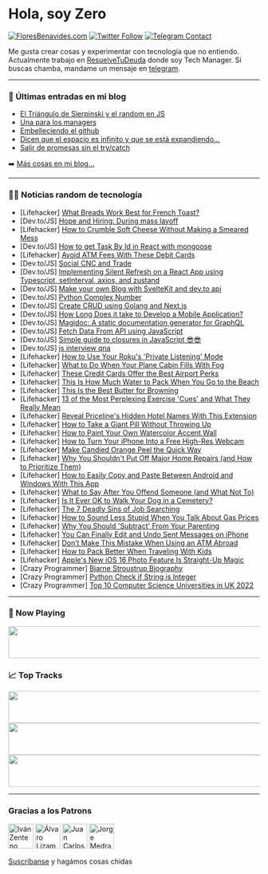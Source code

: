 # Hola, soy Zero

[![FloresBenavides.com](https://img.shields.io/website?down_message=oops&label=MiBlog&style=for-the-badge&up_message=online&url=https%3A%2F%2Ffloresbenavides.com)](https://floresbenavides.com) [![Twitter Follow](https://img.shields.io/twitter/follow/ZeroDragon?color=%231DA1F2&label=Follow&logo=twitter&logoColor=ffffff&style=for-the-badge)](https://twitter.com/zerodragon) [![Telegram Contact](https://img.shields.io/badge/escr%C3%ADbeme-ZeroDragon-%2326A5E4?style=for-the-badge&logo=telegram)](https://t.me/zerodragon)

Me gusta crear cosas y experimentar con tecnología que no entiendo.
Actualmente trabajo en [ResuelveTuDeuda](http://github.com/resuelve) donde soy Tech Manager.
Si buscas chamba, mandame un mensaje en [telegram](https://t.me/zerodragon).

---

### 📕 Últimas entradas en mi blog
<!-- BLOG-POST-LIST:START -->
- [El Triángulo de Sierpinski y el random en JS](https://floresbenavides.com/el-triangulo-de-sierpinski-y-el-random-en-js/)
- [Una para los managers](https://floresbenavides.com/una-para-los-managers/)
- [Embelleciendo el github](https://floresbenavides.com/embelleciendo-el-github/)
- [Dicen que el espacio es infinito y que se está expandiendo…](https://floresbenavides.com/dicen-que-el-espacio-es-infinito-y-que-se-esta-expandiendo/)
- [Salir de promesas sin el try/catch](https://floresbenavides.com/salir-de-promesas-sin-el-try-catch/)
<!-- BLOG-POST-LIST:END -->

➡️ [Más cosas en mi blog...](https://floresbenavides.com)

---

### 👨‍💻 Noticias random de tecnología
<!-- TECH-POSTS:START -->
- [Lifehacker] [What Breads Work Best for French Toast?](https://lifehacker.com/what-breads-work-best-for-french-toast-1849175684)
- [Dev.to/JS] [Hope and Hiring: During mass layoff](https://dev.to/upskillie/hope-and-hiring-during-mass-layoff-3oip)
- [Lifehacker] [How to Crumble Soft Cheese Without Making a Smeared Mess](https://lifehacker.com/how-to-crumble-soft-cheese-without-making-a-smeared-mes-1849176001)
- [Dev.to/JS] [How to get Task By Id in React with mongoose](https://dev.to/iamjibinjacob/how-to-get-task-by-id-in-react-with-mongoose-4569)
- [Lifehacker] [Avoid ATM Fees With These Debit Cards](https://lifehacker.com/avoid-atm-fees-with-these-debit-cards-1849165852)
- [Dev.to/JS] [Social CNC and Trade](https://dev.to/justo99/social-cnc-and-trade-251g)
- [Dev.to/JS] [Implementing Silent Refresh on a React App using Typescript, setInterval, axios, and zustand](https://dev.to/iisalazar/implementing-silent-refresh-on-a-react-app-using-typescript-setinterval-axios-and-zustand-18na)
- [Dev.to/JS] [Make your own Blog with SvelteKit and dev.to api](https://dev.to/theether0/make-your-own-blog-with-sveltekit-and-devto-api-237d)
- [Dev.to/JS] [Python Complex Number](https://dev.to/shiwani295/python-complex-number-4b33)
- [Dev.to/JS] [Create CRUD using Golang and Next.js](https://dev.to/imdigitalashish/create-crud-using-golang-and-nextjs-1jdo)
- [Dev.to/JS] [How Long Does it take to Develop a Mobile Application?](https://dev.to/ameliawenham/how-long-does-it-take-to-develop-a-mobile-application-1d3b)
- [Dev.to/JS] [Magidoc: A static documentation generator for GraphQL](https://dev.to/pelletier197/magidoc-a-static-documentation-generator-for-graphql-5a1n)
- [Dev.to/JS] [Fetch Data From API using JavaScript](https://dev.to/chetansgit/fetch-data-from-api-using-javascript-1dc4)
- [Dev.to/JS] [Simple guide to closures in JavaScript 😎😎](https://dev.to/ashishdonga/simple-guide-to-closures-in-javascript-1opk)
- [Dev.to/JS] [js interview qna](https://dev.to/amritapadhy/js-interview-qna-i0k)
- [Lifehacker] [How to Use Your Roku&#39;s &#39;Private Listening&#39; Mode](https://lifehacker.com/how-to-use-your-rokus-private-listening-mode-1849174545)
- [Lifehacker] [What to Do When Your Plane Cabin Fills With Fog](https://lifehacker.com/what-to-do-when-your-plane-cabin-fills-with-fog-1849174484)
- [Lifehacker] [These Credit Cards Offer the Best Airport Perks](https://lifehacker.com/these-credit-cards-offer-the-best-airport-perks-1849174585)
- [Lifehacker] [This Is How Much Water to Pack When You Go to the Beach](https://lifehacker.com/this-is-how-much-water-to-pack-when-you-go-to-the-beach-1849174476)
- [Lifehacker] [This Is the Best Butter for Browning](https://lifehacker.com/this-is-the-best-butter-for-browning-1849174807)
- [Lifehacker] [13 of the Most Perplexing Exercise &#39;Cues&#39; and What They Really Mean](https://lifehacker.com/13-of-the-most-perplexing-exercise-cues-and-what-they-r-1849170702)
- [Lifehacker] [Reveal Priceline&#39;s Hidden Hotel Names With This Extension](https://lifehacker.com/reveal-pricelines-hidden-hotel-names-with-this-extensio-1849173602)
- [Lifehacker] [How to Take a Giant Pill Without Throwing Up](https://lifehacker.com/how-to-take-a-giant-pill-without-throwing-up-1849173801)
- [Lifehacker] [How to Paint Your Own Watercolor Accent Wall](https://lifehacker.com/how-to-paint-your-own-watercolor-accent-wall-1849172130)
- [Lifehacker] [How to Turn Your iPhone Into a Free High-Res Webcam](https://lifehacker.com/how-to-turn-your-iphone-into-a-free-high-res-webcam-1847639807)
- [Lifehacker] [Make Candied Orange Peel the Quick Way](https://lifehacker.com/make-candied-orange-peel-the-quick-way-1849172834)
- [Lifehacker] [Why You Shouldn&#39;t Put Off Major Home Repairs &lpar;and How to Prioritize Them&rpar;](https://lifehacker.com/why-you-shouldnt-put-off-major-home-repairs-and-how-to-1849171504)
- [Lifehacker] [How to Easily Copy and Paste Between Android and Windows With This App](https://lifehacker.com/how-to-easily-copy-and-paste-between-android-and-window-1849172351)
- [Lifehacker] [What to Say After You Offend Someone &lpar;and What Not To&rpar;](https://lifehacker.com/what-to-say-after-you-offend-someone-and-what-not-to-1849171000)
- [Lifehacker] [Is It Ever OK to Walk Your Dog in a Cemetery?](https://lifehacker.com/is-it-ever-ok-to-walk-your-dog-in-a-cemetery-1849171034)
- [Lifehacker] [The 7 Deadly Sins of Job Searching](https://lifehacker.com/the-7-deadly-sins-of-job-searching-1849172124)
- [Lifehacker] [How to Sound Less Stupid When You Talk About Gas Prices](https://lifehacker.com/how-to-sound-less-stupid-when-you-talk-about-gas-prices-1849171128)
- [Lifehacker] [Why You Should &#39;Subtract&#39; From Your Parenting](https://lifehacker.com/why-you-should-subtract-from-your-parenting-1849168959)
- [Lifehacker] [You Can Finally Edit and Undo Sent Messages on iPhone](https://lifehacker.com/you-can-finally-edit-and-undo-sent-messages-on-iphone-1849167883)
- [Lifehacker] [Don’t Make This Mistake When Using an ATM Abroad](https://lifehacker.com/don-t-make-this-mistake-when-using-an-atm-abroad-1849170553)
- [Lifehacker] [How to Pack Better When Traveling With Kids](https://lifehacker.com/how-to-pack-better-when-traveling-with-kids-1849169551)
- [Lifehacker] [Apple&#39;s New iOS 16 Photo Feature Is Straight-Up Magic](https://lifehacker.com/apples-new-ios-16-photo-feature-is-straight-up-magic-1849169945)
- [Crazy Programmer] [Bjarne Stroustrup Biography](https://www.thecrazyprogrammer.com/2022/07/bjarne-stroustrup-biography.html)
- [Crazy Programmer] [Python Check if String is Integer](https://www.thecrazyprogrammer.com/2022/07/python-check-if-string-is-integer.html)
- [Crazy Programmer] [Top 10 Computer Science Universities in UK 2022](https://www.thecrazyprogrammer.com/2022/07/computer-science-universities-in-uk.html)<!-- TECH-POSTS:END -->

---

### 🎵 Now Playing
<a href="https://spotify-now-playing-dun.vercel.app/now-playing?open"><img src="https://spotify-now-playing-dun.vercel.app/now-playing" width="540" height="64"></a>

### 📈 Top Tracks
<a href="https://spotify-now-playing-dun.vercel.app/top-tracks?i=1&open"><img src="https://spotify-now-playing-dun.vercel.app/top-tracks?i=1" width="540" height="64"></a>
<a href="https://spotify-now-playing-dun.vercel.app/top-tracks?i=2&open"><img src="https://spotify-now-playing-dun.vercel.app/top-tracks?i=2" width="540" height="64"></a>
<a href="https://spotify-now-playing-dun.vercel.app/top-tracks?i=3&open"><img src="https://spotify-now-playing-dun.vercel.app/top-tracks?i=3" width="540" height="64"></a>

---

### Gracias a los Patrons
[<img src="https://avatars.githubusercontent.com/u/243380?v=4" alt="Iván Zenteno" width="50px">](https://github.com/k001) [<img src="https://avatars.githubusercontent.com/u/19955639?v=4" alt="Álvaro Lizama" width="50px">](https://github.com/alvarolizama) [<img src="https://avatars.githubusercontent.com/u/2718753?v=4" alt="Juan Carlos Ruiz" width="50px">](https://github.com/JuanCrg90) [<img src="https://avatars.githubusercontent.com/u/37025?v=4" alt="Jorge Medrano" width="50px">](https://github.com/h1pp1e) 

[Suscríbanse](https://www.patreon.com/zerodragon) y hagámos cosas chidas
